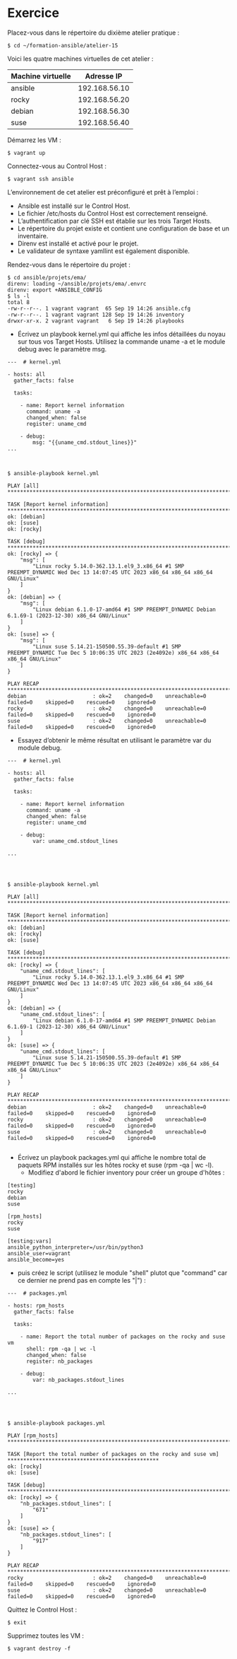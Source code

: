 # Exercice

Placez-vous dans le répertoire du dixième atelier pratique :

```
$ cd ~/formation-ansible/atelier-15
```
Voici les quatre machines virtuelles de cet atelier :

|Machine virtuelle |	Adresse IP|
| ------------- |:-------------:|
|ansible | 192.168.56.10|
|rocky | 192.168.56.20|
|debian | 192.168.56.30|
|suse |	192.168.56.40|

Démarrez les VM :
```
$ vagrant up
```
Connectez-vous au Control Host :
```
$ vagrant ssh ansible
```
L’environnement de cet atelier est préconfiguré et prêt à l’emploi :

* Ansible est installé sur le Control Host.
* Le fichier /etc/hosts du Control Host est correctement renseigné.
* L’authentification par clé SSH est établie sur les trois Target Hosts.
* Le répertoire du projet existe et contient une configuration de base et un inventaire.
* Direnv est installé et activé pour le projet.
* Le validateur de syntaxe yamllint est également disponible.

Rendez-vous dans le répertoire du projet :
```
$ cd ansible/projets/ema/
direnv: loading ~/ansible/projets/ema/.envrc
direnv: export +ANSIBLE_CONFIG
$ ls -l
total 8
-rw-r--r--. 1 vagrant vagrant  65 Sep 19 14:26 ansible.cfg
-rw-r--r--. 1 vagrant vagrant 128 Sep 19 14:26 inventory
drwxr-xr-x. 2 vagrant vagrant   6 Sep 19 14:26 playbooks
```

* Écrivez un playbook kernel.yml qui affiche les infos détaillées du noyau sur tous vos Target Hosts. Utilisez la commande uname -a et le module debug avec le paramètre msg.
```
---  # kernel.yml

- hosts: all
  gather_facts: false

  tasks:

    - name: Report kernel information
      command: uname -a
      changed_when: false
      register: uname_cmd

    - debug:
        msg: "{{uname_cmd.stdout_lines}}"
...



$ ansible-playbook kernel.yml 

PLAY [all] *********************************************************************************************************

TASK [Report kernel information] ***********************************************************************************
ok: [debian]
ok: [suse]
ok: [rocky]

TASK [debug] *******************************************************************************************************
ok: [rocky] => {
    "msg": [
        "Linux rocky 5.14.0-362.13.1.el9_3.x86_64 #1 SMP PREEMPT_DYNAMIC Wed Dec 13 14:07:45 UTC 2023 x86_64 x86_64 x86_64 GNU/Linux"
    ]
}
ok: [debian] => {
    "msg": [
        "Linux debian 6.1.0-17-amd64 #1 SMP PREEMPT_DYNAMIC Debian 6.1.69-1 (2023-12-30) x86_64 GNU/Linux"
    ]
}
ok: [suse] => {
    "msg": [
        "Linux suse 5.14.21-150500.55.39-default #1 SMP PREEMPT_DYNAMIC Tue Dec 5 10:06:35 UTC 2023 (2e4092e) x86_64 x86_64 x86_64 GNU/Linux"
    ]
}

PLAY RECAP *********************************************************************************************************
debian                     : ok=2    changed=0    unreachable=0    failed=0    skipped=0    rescued=0    ignored=0   
rocky                      : ok=2    changed=0    unreachable=0    failed=0    skipped=0    rescued=0    ignored=0   
suse                       : ok=2    changed=0    unreachable=0    failed=0    skipped=0    rescued=0    ignored=0   

```
* Essayez d’obtenir le même résultat en utilisant le paramètre var du module debug.
```
---  # kernel.yml

- hosts: all
  gather_facts: false

  tasks:

    - name: Report kernel information
      command: uname -a
      changed_when: false
      register: uname_cmd

    - debug:
        var: uname_cmd.stdout_lines

...




$ ansible-playbook kernel.yml 

PLAY [all] *********************************************************************************************************

TASK [Report kernel information] ***********************************************************************************
ok: [debian]
ok: [rocky]
ok: [suse]

TASK [debug] *******************************************************************************************************
ok: [rocky] => {
    "uname_cmd.stdout_lines": [
        "Linux rocky 5.14.0-362.13.1.el9_3.x86_64 #1 SMP PREEMPT_DYNAMIC Wed Dec 13 14:07:45 UTC 2023 x86_64 x86_64 x86_64 GNU/Linux"
    ]
}
ok: [debian] => {
    "uname_cmd.stdout_lines": [
        "Linux debian 6.1.0-17-amd64 #1 SMP PREEMPT_DYNAMIC Debian 6.1.69-1 (2023-12-30) x86_64 GNU/Linux"
    ]
}
ok: [suse] => {
    "uname_cmd.stdout_lines": [
        "Linux suse 5.14.21-150500.55.39-default #1 SMP PREEMPT_DYNAMIC Tue Dec 5 10:06:35 UTC 2023 (2e4092e) x86_64 x86_64 x86_64 GNU/Linux"
    ]
}

PLAY RECAP *********************************************************************************************************
debian                     : ok=2    changed=0    unreachable=0    failed=0    skipped=0    rescued=0    ignored=0   
rocky                      : ok=2    changed=0    unreachable=0    failed=0    skipped=0    rescued=0    ignored=0   
suse                       : ok=2    changed=0    unreachable=0    failed=0    skipped=0    rescued=0    ignored=0   


```
* Écrivez un playbook packages.yml qui affiche le nombre total de paquets RPM installés sur les hôtes rocky et suse (rpm -qa | wc -l).
  * Modifiez d'abord le fichier inventory pour créer un groupe d'hôtes :
```
[testing]
rocky
debian
suse

[rpm_hosts]
rocky
suse

[testing:vars]
ansible_python_interpreter=/usr/bin/python3
ansible_user=vagrant
ansible_become=yes
```
  * puis créez le script (utilisez le module "shell" plutot que "command" car ce dernier ne prend pas en compte les "|") :
```
---  # packages.yml

- hosts: rpm_hosts
  gather_facts: false

  tasks:

    - name: Report the total number of packages on the rocky and suse vm
      shell: rpm -qa | wc -l
      changed_when: false
      register: nb_packages

    - debug:
        var: nb_packages.stdout_lines

...




$ ansible-playbook packages.yml 

PLAY [rpm_hosts] ***************************************************************************************************

TASK [Report the total number of packages on the rocky and suse vm] ************************************************
ok: [rocky]
ok: [suse]

TASK [debug] *******************************************************************************************************
ok: [rocky] => {
    "nb_packages.stdout_lines": [
        "671"
    ]
}
ok: [suse] => {
    "nb_packages.stdout_lines": [
        "917"
    ]
}

PLAY RECAP *********************************************************************************************************
rocky                      : ok=2    changed=0    unreachable=0    failed=0    skipped=0    rescued=0    ignored=0   
suse                       : ok=2    changed=0    unreachable=0    failed=0    skipped=0    rescued=0    ignored=0   

```

Quittez le Control Host :
```
$ exit
```
Supprimez toutes les VM :
```
$ vagrant destroy -f
```
